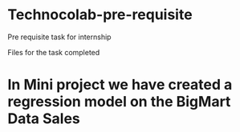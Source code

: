 # Technocolab-pre-requisite
Pre requisite task for internship

Files for the task completed

# In Mini project we have created a regression model on the BigMart Data Sales



